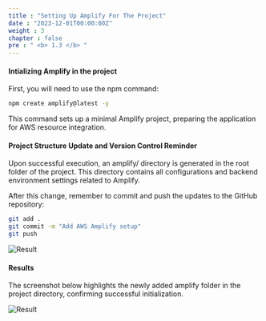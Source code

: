 ```yaml
---
title : "Setting Up Amplify For The Project"
date : "2023-12-01T00:00:00Z"
weight : 3
chapter : false
pre : " <b> 1.3 </b> "
---
```


####  Intializing Amplify in the project

First, you will need to use the npm command: 

```bash
npm create amplify@latest -y
```

This command sets up a minimal Amplify project, preparing the application for AWS resource integration.

#### Project Structure Update and Version Control Reminder

Upon successful execution, an amplify/ directory is generated in the root folder of the project. This directory contains all configurations and backend environment settings related to Amplify.

After this change, remember to commit and push the updates to the GitHub repository:

```bash
git add .
git commit -m "Add AWS Amplify setup"
git push
```

![Result](/images/1/3-1.png?featherlight=false&width=90pc)

#### Results
The screenshot below highlights the newly added amplify folder in the project directory, confirming successful initialization.

![Result](/images/1/3-2.png?featherlight=false&width=90pc)
